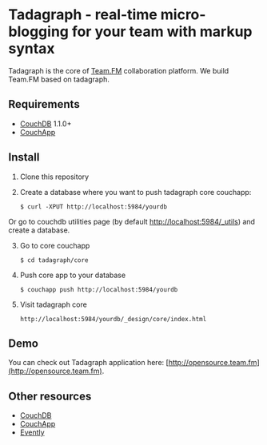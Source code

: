 Tadagraph - real-time micro-blogging for your team with markup syntax
=====================================================================

Tadagraph is the core of [Team.FM](https://team.fm) collaboration platform. We build Team.FM based on tadagraph.

Requirements
------------

* [CouchDB](http://couchdb.apache.org) 1.1.0+
* [CouchApp](http://www.couchapp.org/page/installing)

Install
-------

1. Clone this repository
2. Create a database where you want to push tadagraph core couchapp:

    `$ curl -XPUT http://localhost:5984/yourdb`

Or go to couchdb utilities page (by default [http://localhost:5984/_utils](http://localhost:5984/_utils)) and create a database.

3. Go to core couchapp

    `$ cd tadagraph/core`

4. Push core app to your database

    `$ couchapp push http://localhost:5984/yourdb`

5. Visit tadagraph core

    `http://localhost:5984/yourdb/_design/core/index.html`


Demo
----
You can check out Tadagraph application here: [http://opensource.team.fm](http://opensource.team.fm).


Other resources
---------------
* [CouchDB](http://couchdb.apache.org)
* [CouchApp](http://www.couchapp.org)
* [Evently](http://couchapp.org/page/evently)
